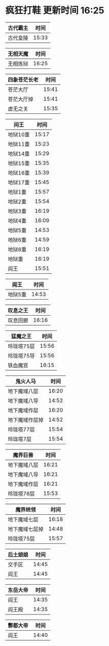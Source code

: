 # 疯狂打鞋 更新时间 16:25

| 古代霸主   | 时间    |
|--------|-------|
| 古代皇陵 | 15:33 |

| 无相天魔   | 时间    |
|--------|-------|
| 无相炼狱 | 16:25 |

| 四象苍茫长老   | 时间    |
|--------|-------|
| 苍茫大厅 | 15:41 |
| 苍茫大厅掉 | 15:41 |
| 虚无之关 | 15:35 |

| 间王   | 时间    |
|--------|-------|
| 地狱10重 | 15:17 |
| 地狱11重 | 15:23 |
| 地狱14重 | 15:29 |
| 地狱15重 | 15:35 |
| 地狱16重 | 15:39 |
| 地狱17重 | 15:45 |
| 地狱1重 | 15:57 |
| 地狱2重 | 15:54 |
| 地狱3重 | 16:19 |
| 地狱4重 | 16:09 |
| 地狱5重 | 14:53 |
| 地狱6重 | 14:59 |
| 地狱8重 | 16:19 |
| 地狱重 | 16:19 |
| 阎王 | 15:51 |

| 阎王   | 时间    |
|--------|-------|
| 地狱5重 | 14:53 |

| 叹息之王   | 时间    |
|--------|-------|
| 叹息回廊 | 16:16 |

| 猛魔之王   | 时间    |
|--------|-------|
| 玲珑塔75层 | 15:56 |
| 玲珑塔75导 | 15:56 |
| 铁血魔宫 | 16:15 |

| 鬼火人马   | 时间    |
|--------|-------|
| 地下魔域八层 | 16:20 |
| 地下魔域八导 | 14:52 |
| 地下魔域作层 | 16:20 |
| 地下魔域作层掉 | 14:52 |
| 玲珑塔77层 | 15:54 |
| 玲珑塔7层 | 15:54 |

| 魔界巨兽   | 时间    |
|--------|-------|
| 地下魔域八层 | 16:21 |
| 地下魔域八导 | 16:21 |
| 地下魔域作层 | 16:21 |
| 玲珑塔76层 | 15:53 |

| 魔界统领   | 时间    |
|--------|-------|
| 地下魔域七层 | 16:18 |
| 地下魔域七层掉 | 14:48 |
| 玲珑塔75层 | 15:57 |

| 后土娘娘   | 时间    |
|--------|-------|
| 交手区 | 14:45 |
| 阎王 | 14:45 |

| 东岳大帝   | 时间    |
|--------|-------|
| 阎王 | 14:35 |
| 阎王殿 | 14:35 |

| 酆都大帝   | 时间    |
|--------|-------|
| 阎王 | 14:40 |